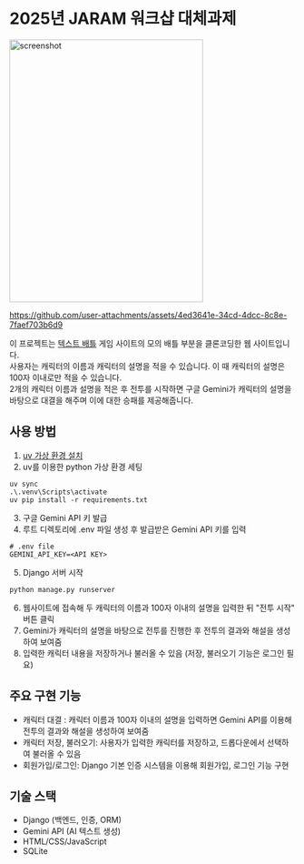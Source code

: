 # 2025년 JARAM 워크샵 대체과제
<img width="341" height="462" alt="screenshot" src="https://github.com/user-attachments/assets/1a48c6ba-41ad-4c6e-9cc3-aad3aa4408a0" />

https://github.com/user-attachments/assets/4ed3641e-34cd-4dcc-8c8e-7faef703b6d9

이 프로젝트는 [텍스트 배틀](https://plan9.kr/battle/#test) 게임 사이트의 모의 배틀 부분을 클론코딩한 웹 사이트입니다.  
사용자는 캐릭터의 이름과 캐릭터의 설명을 적을 수 있습니다. 이 때 캐릭터의 설명은 100자 이내로만 적을 수 있습니다.  
2개의 캐릭터 이름과 설명을 적은 후 전투를 시작하면 구글 Gemini가 캐릭터의 설명을 바탕으로 대결을 해주며 이에 대한 승패를 제공해줍니다.

## 사용 방법
1. [uv 가상 환경 설치](https://github.com/astral-sh/uv)
2. uv를 이용한 python 가상 환경 세팅
```
uv sync
.\.venv\Scripts\activate
uv pip install -r requirements.txt
```
3. 구글 Gemini API 키 발급
4. 루트 디렉토리에 .env 파일 생성 후 발급받은 Gemini API 키를 입력
```
# .env file
GEMINI_API_KEY=<API KEY>
```
5. Django 서버 시작
```
python manage.py runserver
```
6. 웹사이트에 접속해 두 캐릭터의 이름과 100자 이내의 설명을 입력한 뒤 "전투 시작" 버튼 클릭
7. Gemini가 캐릭터의 설명을 바탕으로 전투를 진행한 후 전투의 결과와 해설을 생성하여 보여줌
8. 입력한 캐릭터 내용을 저장하거나 불러올 수 있음 (저장, 불러오기 기능은 로그인 필요)

## 주요 구현 기능

- 캐릭터 대결 : 캐릭터 이름과 100자 이내의 설명을 입력하면 Gemini API를 이용해 전투의 결과와 해설을 생성하여 보여줌
- 캐릭터 저장, 불러오기: 사용자가 입력한 캐릭터를 저장하고, 드롭다운에서 선택하여 불러올 수 있음
- 회원가입/로그인: Django 기본 인증 시스템을 이용해 회원가입, 로그인 기능 구현

## 기술 스택

- Django (백엔드, 인증, ORM)
- Gemini API (AI 텍스트 생성)
- HTML/CSS/JavaScript
- SQLite
